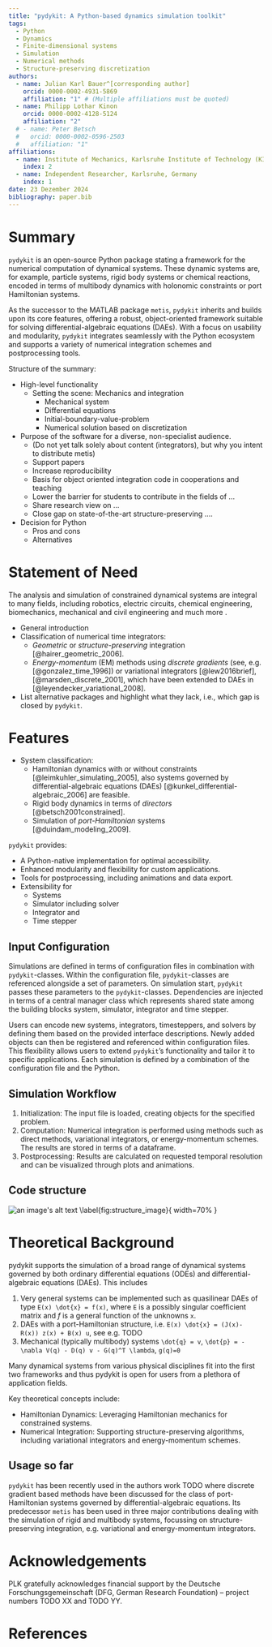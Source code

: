 ```yaml
---
title: "pydykit: A Python-based dynamics simulation toolkit"
tags:
  - Python
  - Dynamics
  - Finite-dimensional systems
  - Simulation
  - Numerical methods
  - Structure-preserving discretization
authors:
  - name: Julian Karl Bauer^[corresponding author]
    orcid: 0000-0002-4931-5869
    affiliation: "1" # (Multiple affiliations must be quoted)
  - name: Philipp Lothar Kinon
    orcid: 0000-0002-4128-5124
    affiliation: "2"
  # - name: Peter Betsch
  #   orcid: 0000-0002-0596-2503
  #   affiliation: "1"
affiliations:
  - name: Institute of Mechanics, Karlsruhe Institute of Technology (KIT), Karlsruhe, Germany
    index: 2
  - name: Independent Researcher, Karlsruhe, Germany
    index: 1
date: 23 Dezember 2024
bibliography: paper.bib
---
```


# Summary

`pydykit` is an open-source Python package stating a framework for the numerical computation of dynamical systems.
These dynamic systems are, for example, particle systems, rigid body systems or chemical reactions,
encoded in terms of multibody dynamics with holonomic constraints or port Hamiltonian systems.

As the successor to the MATLAB package `metis`, `pydykit` inherits and builds upon its core features, offering a robust,
object-oriented framework suitable for solving differential-algebraic equations (DAEs).
With a focus on usability and modularity, `pydykit` integrates seamlessly with the Python ecosystem and
supports a variety of numerical integration schemes and postprocessing tools.

Structure of the summary:

- High-level functionality
  - Setting the scene: Mechanics and integration
    - Mechanical system
    - Differential equations
    - Initial-boundary-value-problem
    - Numerical solution based on discretization
- Purpose of the software for a diverse, non-specialist audience.
  - (Do not yet talk solely about content (integrators), but why you intent to distribute metis)
  - Support papers
  - Increase reproducibility
  - Basis for object oriented integration code in cooperations and teaching
  - Lower the barrier for students to contribute in the fields of ...
  - Share research view on ...
  - Close gap on state-of-the-art structure-preserving ....
- Decision for Python
  - Pros and cons
  - Alternatives

# Statement of Need

The analysis and simulation of constrained dynamical systems are integral to many fields,
including robotics, electric circuits, chemical engineering, biomechanics, mechanical and civil engineering and much more .

- General introduction
- Classification of numerical time integrators:
  - _Geometric_ or _structure-preserving_ integration [@hairer_geometric_2006].
  - _Energy-momentum_ (EM) methods using _discrete gradients_ (see, e.g. [@gonzalez_time_1996])
    or variational integrators [@lew2016brief], [@marsden_discrete_2001],
    which have been extended to DAEs in [@leyendecker_variational_2008].
- List alternative packages and highlight what they lack, i.e., which gap is closed by `pydykit`.

# Features

- System classification:
  - Hamiltonian dynamics with or without constraints [@leimkuhler_simulating_2005], also systems governed by differential-algebraic equations (DAEs) [@kunkel_differential-algebraic_2006] are feasible.
  - Rigid body dynamics in terms of _directors_ [@betsch2001constrained].
  - Simulation of _port-Hamiltonian_ systems [@duindam_modeling_2009].

`pydykit` provides:

- A Python-native implementation for optimal accessibility.
- Enhanced modularity and flexibility for custom applications.
- Tools for postprocessing, including animations and data export.
- Extensibility for
  - Systems
  - Simulator including solver
  - Integrator and
  - Time stepper

## Input Configuration

Simulations are defined in terms of configuration files in combination with `pydykit`-classes.
Within the configuration file, `pydykit`-classes are referenced
alongside a set of parameters.
On simulation start, `pydykit` passes these parameters to the `pydykit`-classes.
Dependencies are injected in terms of a central manager class which represents shared state among the building blocks system, simulator, integrator and time stepper.

Users can encode new systems, integrators, timesteppers, and solvers by defining them based on the provided interface descriptions.
Newly added objects can then be registered and referenced within configuration files.
This flexibility allows users to extend `pydykit`’s functionality and tailor it to specific applications.
Each simulation is defined by a combination of the configuration file and the Python.

## Simulation Workflow

1. Initialization: The input file is loaded, creating objects for the specified problem.
2. Computation: Numerical integration is performed using methods such as direct methods, variational integrators, or energy-momentum schemes. The results are stored in terms of a dataframe.
3. Postprocessing: Results are calculated on requested temporal resolution and can be visualized through plots and animations.

## Code structure

![an image's alt text \label{fig:structure_image}](./figures/image.png){ width=70% }

# Theoretical Background

pydykit supports the simulation of a broad range of dynamical systems governed by both ordinary differential equations (ODEs) and differential-algebraic equations (DAEs). This includes
1. Very general systems can be implemented such as quasilinear DAEs of type
`E(x) \dot{x} = f(x)`, where `E` is a possibly singular coefficient matrix and $f$ is a general function of the unknowns `x`.
2. DAEs with a port-Hamiltonian structure, i.e. `E(x) \dot{x} = (J(x)- R(x)) z(x) + B(x) u`, see e.g. TODO
3. Mechanical (typically multibody) systems `\dot{q} = v`, `\dot{p} = - \nabla V(q) - D(q) v - G(q)^T \lambda`, `g(q)=0`

Many dynamical systems from various physical disciplines fit into the first two frameworks and thus pydykit is open for users from a plethora of application fields.

Key theoretical concepts include:

- Hamiltonian Dynamics: Leveraging Hamiltonian mechanics for constrained systems.
- Numerical Integration: Supporting structure-preserving algorithms, including variational integrators and energy-momentum schemes.

## Usage so far

`pydykit` has been recently used in the authors work TODO where discrete gradient based methods have been discussed for the class of port-Hamiltonian systems governed by differential-algebraic equations. Its predecessor `metis` has been used in three major contributions dealing with the simulation of rigid and multibody systems, focussing on structure-preserving integration, e.g. variational and energy-momentum integrators.

# Acknowledgements

PLK gratefully acknowledges financial support by the Deutsche Forschungsgemeinschaft (DFG, German Research Foundation) – project numbers TODO XX and TODO YY.

# References
